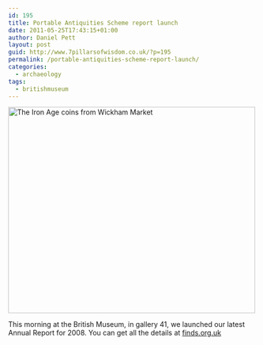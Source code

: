 ```yaml
---
id: 195
title: Portable Antiquities Scheme report launch
date: 2011-05-25T17:43:15+01:00
author: Daniel Pett
layout: post
guid: http://www.7pillarsofwisdom.co.uk/?p=195
permalink: /portable-antiquities-scheme-report-launch/
categories:
  - archaeology
tags:
  - britishmuseum
---
```

<img class="alignnone" title="The Iron Age coins from Wickham Market" src="http://farm5.static.flickr.com/4040/4202540707_a9c0bb2072.jpg" alt="The Iron Age coins from Wickham Market" width="500" height="418" />

This morning at the British Museum, in gallery 41, we launched our latest Annual Report for 2008. You can get all the details at [finds.org.uk](http://finds.org.uk)